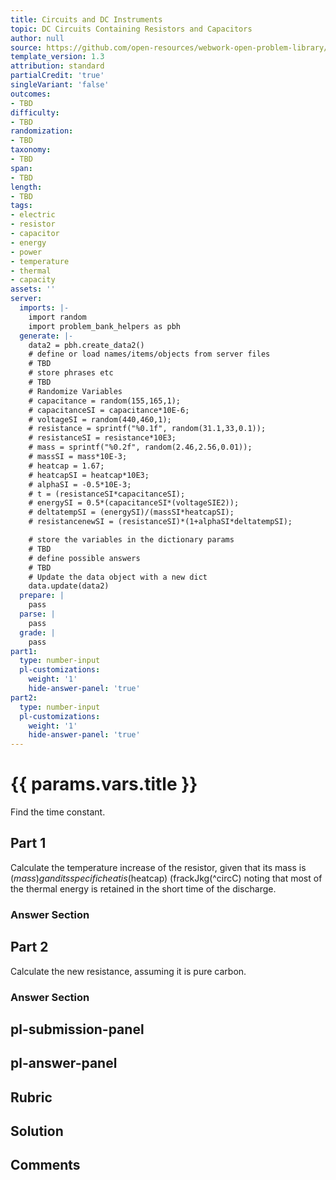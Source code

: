 ```yaml
---
title: Circuits and DC Instruments
topic: DC Circuits Containing Resistors and Capacitors
author: null
source: https://github.com/open-resources/webwork-open-problem-library/tree/master/Contrib/BrockPhysics/College_Physics_Urone/21.Circuits_and_DC_Instruments/21-06.DC_Circuits_Containing_Resistors_and_Capacitors/NU_U17_21_06_013.pg
template_version: 1.3
attribution: standard
partialCredit: 'true'
singleVariant: 'false'
outcomes:
- TBD
difficulty:
- TBD
randomization:
- TBD
taxonomy:
- TBD
span:
- TBD
length:
- TBD
tags:
- electric
- resistor
- capacitor
- energy
- power
- temperature
- thermal
- capacity
assets: ''
server:
  imports: |-
    import random
    import problem_bank_helpers as pbh
  generate: |-
    data2 = pbh.create_data2()
    # define or load names/items/objects from server files
    # TBD
    # store phrases etc
    # TBD
    # Randomize Variables
    # capacitance = random(155,165,1);
    # capacitanceSI = capacitance*10E-6;
    # voltageSI = random(440,460,1);
    # resistance = sprintf("%0.1f", random(31.1,33,0.1));
    # resistanceSI = resistance*10E3;
    # mass = sprintf("%0.2f", random(2.46,2.56,0.01));
    # massSI = mass*10E-3;
    # heatcap = 1.67;
    # heatcapSI = heatcap*10E3;
    # alphaSI = -0.5*10E-3;
    # t = (resistanceSI*capacitanceSI);
    # energySI = 0.5*(capacitanceSI*(voltageSIE2));
    # deltatempSI = (energySI)/(massSI*heatcapSI);
    # resistancenewSI = (resistanceSI)*(1+alphaSI*deltatempSI);

    # store the variables in the dictionary params
    # TBD
    # define possible answers
    # TBD
    # Update the data object with a new dict
    data.update(data2)
  prepare: |
    pass
  parse: |
    pass
  grade: |
    pass
part1:
  type: number-input
  pl-customizations:
    weight: '1'
    hide-answer-panel: 'true'
part2:
  type: number-input
  pl-customizations:
    weight: '1'
    hide-answer-panel: 'true'
---
```


# {{ params.vars.title }} 


Find the time constant.

## Part 1 
Calculate the temperature increase of the resistor, given that its mass is ($mass) g and its specific heat is ($heatcap) (frackJkg(^circC) noting that most of the thermal energy is retained in the short time of the discharge. 


 ### Answer Section

## Part 2 
Calculate the new resistance, assuming it is pure carbon. 


 ### Answer Section


## pl-submission-panel 


## pl-answer-panel 


## Rubric 


## Solution 


## Comments 


